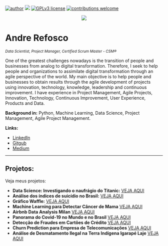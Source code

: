 [![author](https://img.shields.io/badge/author-arefosco-brightgreen)](https://www.linkedin.com/in/andrerefosco/) [![](https://img.shields.io/badge/python-3.7+-blue.svg)](https://www.python.org/downloads/release/python-365/) [![GPLv3 license](https://img.shields.io/badge/License-GPLv3-blue.svg)](http://perso.crans.org/besson/LICENSE.html) [![contributions welcome](https://img.shields.io/badge/contributions-welcome-brightgreen.svg?style=flat)](https://github.com/carlosfab/data_science/issues)

<p align="center">
  <img src="banner.png" >
</p>

# Andre Refosco
<sub>*Data Scientist, Project Manager, Certified Scrum Master - CSM®* </sub>

One of the greatest challenges nowadays is the transition of people and businesses from analog to digital transformation. Therefore, I seek to help people and organizations to assimilate digital transformation through an agile perspective of the world.
My main objective is to help people and businesses to obtain results through the agile development of projects using innovation, technology, knowledge, leadership and continuous improvement.
I have experience in Project Management, Agile Projects, Innovation, Technology, Continuous Improvement, User Experience, Products and Data.

**Background in:** Python, Machine Learning, Data Science, Project Management, Agile Project Management.

**Links:**
* [LinkedIn](https://www.linkedin.com/in/andrerefosco/)
* [Gitgub](https://github.com/arefosco)
* [Medium](https://medium.com/@arefosco)





---


## Projetos:
Veja meus projetos:

* **Data Science: Investigando o naufrágio do Titanic:** [VEJA AQUI](https://github.com/arefosco/data_science/blob/master/meu_projeto-titanic/Meu_Projeto-titanic.ipynb)
* **Análise dos índices de suicídio no Brasil:** [VEJA AQUI](https://github.com/arefosco/data_science/blob/master/meu_projeto-setembro-amarelo.ipynb)
* **Gráfico Waffle:** [VEJA AQUI](https://github.com/arefosco/data_science/blob/master/meu_projeto-grafico-waffle-em-python.ipynb)
* **Machine Learning para Detectar Câncer de Mama** [VEJA AQUI](https://github.com/arefosco/data_science/blob/master/meu_projeto-machine-learning-detec-cancer-mama.ipynb)
* **Airbnb Data Analysis Milan** [VEJA AQUI](https://github.com/arefosco/airbnb_data_analysis_milan/blob/36e32540cb33760048af3e6f5485eff5ba07ac7f/airbnb_data_analysis_milan.ipynb)
* **Panorama do Covid-19 no Mundo e no Brasil** [VEJA AQUI](https://github.com/arefosco/panorama-covid-19-brasil/blob/99e195cd8594a84ddd619e5496fc821bb2f9b9ba/Projeto_Panorama_do_COVID_19_no_Brasil.ipynb)
* **Detecção de Fraudes em Cartões de Crédito** [VEJA AQUI](https://github.com/arefosco/deteccao-fraude-cartoes-de-credito/blob/f1e17f1093174c8be18566f9edd3b7231d45456b/PROJETO_Detec%C3%A7%C3%A3o_de_Fraude_em_Cart%C3%B5es_de_Cr%C3%A9dito.ipynb)
* **Churn Prediction para Empresa de Telecomunicações** [VEJA AQUI](https://github.com/arefosco/data_science/blob/master/Projeto_Churn_Prediction_para_uma_empresa_de_Telecomunica%C3%A7%C3%B5es.ipynb)
* **Análise de Desmatamento Ilegal na Terra Indígena Igarapé Laje** [VEJA AQUI](https://github.com/arefosco/data_science/blob/master/An%C3%A1lise_de_desmatamento_ilegal_Terra_Ind%C3%ADgena.ipynb)
